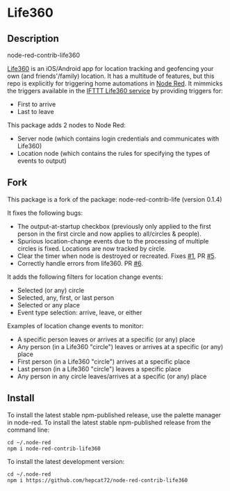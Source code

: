 # Life360

## Description

node-red-contrib-life360

[Life360](https://www.life360.com) is an iOS/Android app for location tracking and geofencing your own (and friends'/family) location.  It has a multitude of features, but this repo is explicitly for triggering home automations in [Node Red](http://nodered.org).  It mimmicks the triggers available in the [IFTTT Life360 service](http://ifttt.com/life360) by providing triggers for:

- First to arrive
- Last to leave

This package adds 2 nodes to Node Red:

- Server node (which contains login credentials and communicates with Life360)
- Location node (which contains the rules for specifying the types of events to output)

## Fork

This package is a fork of the package: node-red-contrib-life (version 0.1.4)

It fixes the following bugs:

- The output-at-startup checkbox (previously only applied to the first person in the first circle and now applies to all/circles & people).
- Spurious location-change events due to the processing of multiple circles is fixed.  Locations are now tracked by circle.
- Clear the timer when node is destroyed or recreated. Fixes [#1](https://github.com/hepcat72/node-red-contrib-life360/issues/1), PR [#5](https://github.com/hepcat72/node-red-contrib-life360/pull/5).
- Correctly handle errors from life360. PR [#6](https://github.com/hepcat72/node-red-contrib-life360/pull/6).

It adds the following filters for location change events:

- Selected (or any) circle
- Selected, any, first, or last person
- Selected or any place
- Event type selection: arrive, leave, or either

Examples of location change events to monitor:

- A specific person leaves or arrives at a specific (or any) place
- Any person (in a Life360 "circle") leaves or arrives at a specific (or any) place
- First person (in a Life360 "circle") arrives at a specific place
- Last person (in a Life360 "circle") leaves a specific place
- Any person in any circle leaves/arrives at a specific (or any) place

## Install

To install the latest stable npm-published release, use the palette manager in node-red.  To install the latest stable npm-published release from the command line:

    cd ~/.node-red
    npm i node-red-contrib-life360

To install the latest development version:

    cd ~/.node-red
    npm i https://github.com/hepcat72/node-red-contrib-life360
